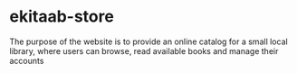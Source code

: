 # ekitaab-store
The purpose of the website is to provide an online catalog for a small local library, where users can browse, read available books and manage their accounts

